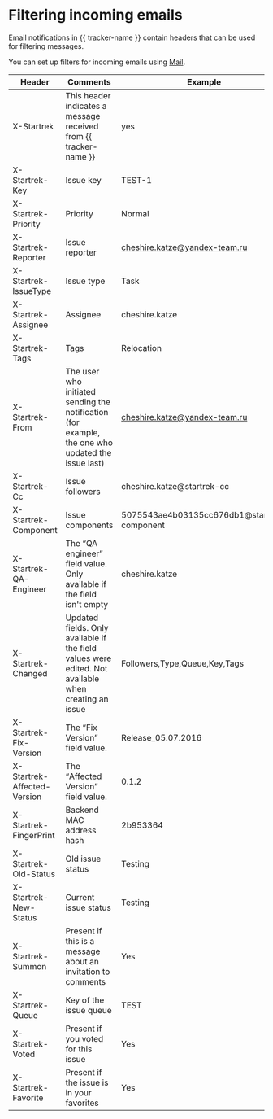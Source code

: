 # Filtering incoming emails

Email notifications in {{ tracker-name }} contain headers that can be used for filtering messages.

You can set up filters for incoming emails using [Mail](https://mail.yandex-team.ru/#setup/filters).

| Header | Comments | Example |
| ----- | ----- | ----- |
| X-Startrek | This header indicates a message received from {{ tracker-name }} | yes |
| X-Startrek-Key | Issue key | TEST-1 |
| X-Startrek-Priority | Priority | Normal |
| X-Startrek-Reporter | Issue reporter | cheshire.katze@yandex-team.ru |
| X-Startrek-IssueType | Issue type | Task |
| X-Startrek-Assignee | Assignee | cheshire.katze |
| X-Startrek-Tags | Tags | Relocation |
| X-Startrek-From | The user who initiated sending the notification (for example, the one who updated the issue last) | cheshire.katze@yandex-team.ru |
| X-Startrek-Cc | Issue followers | cheshire.katze@startrek-cc |
| X-Startrek-Component | Issue components | 5075543ae4b03135cc676db1@startrek-component |
| X-Startrek-QA-Engineer | The <q>QA engineer</q> field value. Only available if the field isn't empty | cheshire.katze |
| X-Startrek-Changed | Updated fields. Only available if the field values were edited. Not available when creating an issue | Followers,Type,Queue,Key,Tags |
| X-Startrek-Fix-Version | The <q>Fix Version</q> field value. | Release_05.07.2016 |
| X-Startrek-Affected-Version | The <q>Affected Version</q> field value. | 0.1.2 |
| X-Startrek-FingerPrint | Backend MAC address hash | 2b953364 |
| X-Startrek-Old-Status | Old issue status | Testing |
| X-Startrek-New-Status | Current issue status | Testing |
| X-Startrek-Summon | Present if this is a message about an invitation to comments | Yes |
| X-Startrek-Queue | Key of the issue queue | TEST |
| X-Startrek-Voted | Present if you voted for this issue | Yes |
| X-Startrek-Favorite | Present if the issue is in your favorites | Yes |

